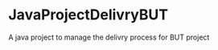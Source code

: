 JavaProjectDelivryBUT
=====================

A java project to manage the delivry process for BUT project